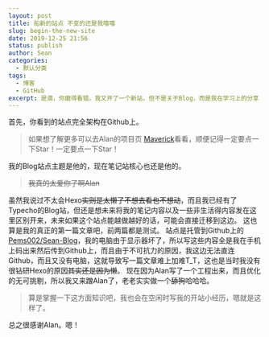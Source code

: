 ```yaml
---
layout: post
title: 船新的站点 不变的还是我嘻嘻
slug: begin-the-new-site
date: 2019-12-25 21:56
status: publish
author: Sean
categories: 
  - 默认分类
tags: 
  - 博客
  - GitHub
excerpt: 是滴，你磨得看错，我又开了一个新站，但不是关于Blog，而是我在学习上的分享（还有真真正正的第一篇文章吧）
---
```


首先，你看到的站点完全架构在Github上。
> 如果想了解更多可以去Alan的项目页 [Maverick](https://github.com/AlanDecode/Maverick)看看，顺便记得一定要点一下Star！一定要点一下Star！

我的Blog站点主题是他的，现在笔记站核心也还是他的。
> <del>我真的太爱你了啊Alan</del>

虽然我说过不太会Hexo<del>实则是太懒了不想去看也不想动</del>，而且我已经有了Typecho的Blog站，但还是想未来将我的笔记内容以及一些非生活得内容发在这里区别开来，未来如果这个站点能越做越好的话，可能会直接迁移到这边。
这也算是我的真正的第一篇文章吧，前两篇都是测试。
站点是托管到Github上的[Pems002/Sean-Blog](https://github.com/Pems002/Sean-Blog)，我的电脑由于显示器坏了，所以写这些内容全是我在手机上码出来然后传到Github上，而且由于不可抗力的原因，我这边无法直连Github，而且又没有电脑，这就导致写一篇文章难上加难T_T，这也是当时我没有很钻研Hexo的原因<del>其实还是因为懒</del>。
现在因为Alan写了一个工程出来，而且优化的无可挑剔，所以我又来蹭Alan了，老老实实做一个<del>舔狗</del>哈哈哈。
> 算是掌握一下这方面知识吧，我也会在空闲时写我的开站小经历，嗯就是这样了。

总之很感谢Alan。嗯！
